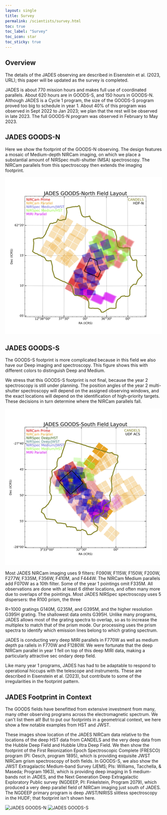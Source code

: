 ```yaml
---
layout: single
title: Survey
permalink: /scientists/survey.html
toc: true
toc_label: "Survey"
toc_icon: star
toc_sticky: true
---
```


## Overview 

The details of the JADES observing are described in 
Eisenstein et al. (2023, URL); this paper will be 
updated as the survey is completed.

JADES is about 770 mission hours and makes full use 
of coordinated parallels. About 620 hours are in GOODS-S, 
and 150 hours in GOODS-N. Although JADES is a Cycle 1 program, 
the size of the GOODS-S program proved too big to schedule in year 1. 
About 40% of this program was observed in Sept 2022 to Jan 2023; we 
plan that the rest will be observed in late 2023. The full GOODS-N program was observed in February to May 2023.

## JADES GOODS-N
Here we show the footprint of the GOODS-N observing. 
The design features a mosaic of Medium-depth NIRCam imaging, on which we 
place a substantial amount of NIRSpec multi-shutter (MSA) spectroscopy. 
The NIRCam parallels from this spectroscopy then extends the imaging footprint.

![JADES GOODS-N](/assets/images/jadesgoodsn_may2023_all.jpg)

## JADES GOODS-S

The GOODS-S footprint is more complicated because in this field we also have 
our Deep imaging and spectroscopy. This figure shows this with different 
colors to distinguish Deep and Medium.

We stress that this GOODS-S footprint is not final, because the year 2 spectroscopy 
is still under planning. The position angles of the year 2 multi-shutter spectroscopy 
will depend on the assigned observing windows, and the exact locations will depend 
on the identification of high-priority targets. These decisions in turn determine where the NIRCam parallels fall.

![JADES GOODS-S](/assets/images/jadesgoodss_may2023_all.jpg)

Most JADES NIRCam imaging uses 9 filters: F090W, F115W, F150W, F200W, F277W, F335M, F356W, 
F410M, and F444W. The NIRCam Medium parallels add F070W as a 10th filter. Some of the 
year 1 pointings omit F335M. All observations are done with
at least 6 dither locations, and often many more due to overlaps of the pointings.
Most JADES NIRSpec spectroscopy uses 5 dispersers: the R100 prism, the three

R=1000 gratings G140M, G235M, and G395M, and the higher resolution G395H grating. 
The shallowest data omits G395H. Unlike many programs, JADES allows most of the 
grating spectra to overlap, so as to increase the multiplex to match that 
of the prism mode. Our processing uses the prism spectra to identify which 
emission lines belong to which grating spectrum.

JADES is conducting very deep MIRI parallels in F770W as well as medium depth pa
rallels in F770W and F1280W. We were fortunate that the deep NIRCam parallel in
 year 1 fell on top of this deep MIRI data, making a particularly attractive sec
ondary deep field.

Like many year 1 programs, JADES has had to be adaptable to respond to operational hiccups with the telescope and instruments. These are described in Eisenstein et al. (2023), but contribute to some of the irregularities in the footprint pattern.

## JADES Footprint in Context

The GOODS fields have benefitted from extensive investment from many, many
other observing programs across the electromagnetic spectrum.  We can't list 
them all!  But to put our footprints in a geometrical context, we here show 
a few notable examples from HST and JWST.

These images show location of the JADES NIRCam data relative to 
the locations of the deep HST data from CANDELS and the
very deep data from the Hubble Deep Field and Hubble Ultra Deep Field.  We 
then show the footprint of the 
First Reionization Epoch Spectroscopic Complete 
(FRESCO) program (PI: Oesch, program 1895), which is providing exquisite 
JWST NIRCam grism spectroscopy of both fields.
In GOODS-S, we also show the JWST Extragalactic Medium-band Survey 
(JEMS; PIs: Williams, Tacchella, & Maseda; Program 1963), which is
providing deep imaging in 5 medium-bands not in JADES,
and the Next Generation Deep Extragalactic Exploratory Public survey 
(NGDEEP, PI: Finkelstein, Program 2079), which produced a very deep 
parallel field of NIRCam imaging just south of JADES.  The NGDEEP 
primary program is deep JWST/NIRISS slitless spectroscopy in the HUDF;
that footprint isn't shown here.

![JADES GOODS-N](/assets/images/jadesgoodsn_may2023_nc_ncp_others.png)
![JADES GOODS-S](/assets/images/jadesgoodss_may2023_nc_ncp_others.png)
